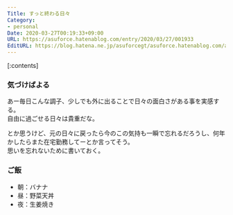 ```yaml
---
Title: すっと終わる日々
Category:
- personal
Date: 2020-03-27T00:19:33+09:00
URL: https://asuforce.hatenablog.com/entry/2020/03/27/001933
EditURL: https://blog.hatena.ne.jp/asuforcegt/asuforce.hatenablog.com/atom/entry/26006613540860697
---
```


[:contents]

###  気づけばよる

あー毎日こんな調子、少しでも外に出ることで日々の面白さがある事を実感する。  
自由に過ごせる日々は貴重だな。

とか思うけど、元の日々に戻ったら今のこの気持も一瞬で忘れるだろうし、何年かしたらまた在宅勤務してーとか言ってそう。  
思いを忘れないために書いておく。

### ご飯

- 朝：バナナ
- 昼：野菜天丼
- 夜：生姜焼き

